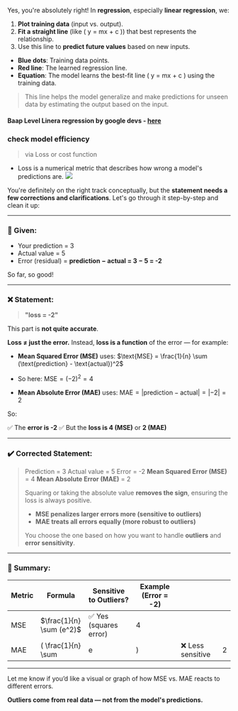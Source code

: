 Yes, you're absolutely right! In **regression**, especially **linear regression**, we:

1. **Plot training data** (input vs. output).
2. **Fit a straight line** (like \( y = mx + c \)) that best represents the relationship.
3. Use this line to **predict future values** based on new inputs.

- **Blue dots**: Training data points.
- **Red line**: The learned regression line.
- **Equation**: The model learns the best-fit line \( y = mx + c \) using the training data.

> This line helps the model generalize and make predictions for unseen data by estimating the output based on the input.

#### Baap Level Linera regression by google devs - [here](https://developers.google.com/machine-learning/crash-course/linear-regression)

### check model efficiency 
> via Loss or cost function
- Loss is a numerical metric that describes how wrong a model's predictions are.
![](https://developers.google.com/static/machine-learning/crash-course/linear-regression/images/loss-lines.png)

You're definitely on the right track conceptually, but the **statement needs a few corrections and clarifications**. Let's go through it step-by-step and clean it up:

---

### 🔢 Given:

* Your prediction = 3
* Actual value = 5
* Error (residual) = **prediction − actual = 3 − 5 = -2**

So far, so good!

---

### ❌ Statement:

> **"loss = -2"**

This part is **not quite accurate**.

**Loss ≠ just the error.**
Instead, **loss is a function** of the error — for example:

* **Mean Squared Error (MSE)** uses:
  $\text{MSE} = \frac{1}{n} \sum (\text{prediction} - \text{actual})^2$

* So here:
  $\text{MSE} = (-2)^2 = 4$

* **Mean Absolute Error (MAE)** uses:
  $\text{MAE} = |\text{prediction} - \text{actual}| = | -2 | = 2$

So:

✅ The **error is -2**
✅ But the **loss is 4 (MSE)** or **2 (MAE)**

---

### ✔️ Corrected Statement:

> Prediction = 3
> Actual value = 5
> Error = -2
> **Mean Squared Error (MSE)** = 4
> **Mean Absolute Error (MAE)** = 2
>
> Squaring or taking the absolute value **removes the sign**, ensuring the loss is always positive.
>
> * **MSE penalizes larger errors more (sensitive to outliers)**
> * **MAE treats all errors equally (more robust to outliers)**
>
> You choose the one based on how you want to handle **outliers** and **error sensitivity**.

---

### 🔁 Summary:

| Metric | Formula                  | Sensitive to Outliers? | Example (Error = -2) |                  |   |
| ------ | ------------------------ | ---------------------- | -------------------- | ---------------- | - |
| MSE    | $\frac{1}{n} \sum (e^2)$ | ✅ Yes (squares error)  | 4                    |                  |   |
| MAE    | ( \frac{1}{n} \sum       | e                      | )                    | ❌ Less sensitive | 2 |

---

Let me know if you’d like a visual or graph of how MSE vs. MAE reacts to different errors.


**Outliers come from real data — not from the model's predictions.**
